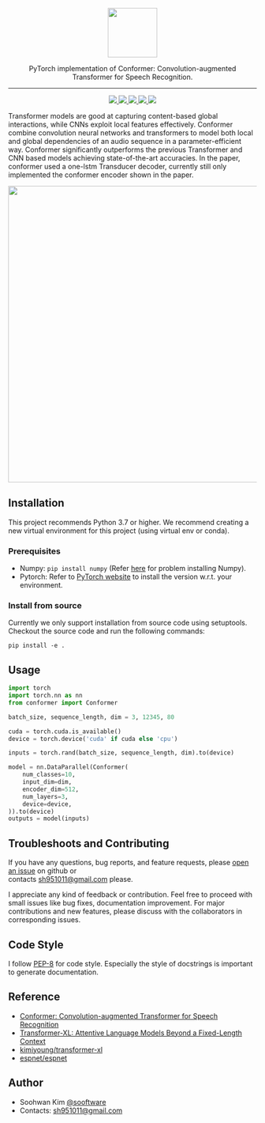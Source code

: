 <p  align="center"><img src="https://user-images.githubusercontent.com/42150335/105607164-aa878e00-5de0-11eb-8474-a12dd6ac919b.png" height=100>
  
<p  align="center">PyTorch implementation of Conformer: Convolution-augmented Transformer for Speech Recognition.

***

<p  align="center"> 
     <a href="https://github.com/sooftware/jasper/blob/main/LICENSE">
          <img src="http://img.shields.io/badge/license-Apache--2.0-informational"> 
     </a>
     <a href="https://github.com/pytorch/pytorch">
          <img src="http://img.shields.io/badge/framework-PyTorch-informational"> 
     </a>
     <a href="https://www.python.org/dev/peps/pep-0008/">
          <img src="http://img.shields.io/badge/codestyle-PEP--8-informational"> 
     </a>
     <a href="https://github.com/sooftware/conformer">
          <img src="http://img.shields.io/badge/build-passing-success"> 
     </a>
     <a href="https://sooftware.github.io/conformer">
          <img src="http://img.shields.io/badge/docs-passing-success"> 
     </a>

  
Transformer models are good at capturing content-based global interactions, while CNNs exploit local features effectively. Conformer combine convolution neural networks and transformers to model both local and global dependencies of an audio sequence in a parameter-efficient way. Conformer significantly outperforms the previous Transformer and CNN based models achieving state-of-the-art accuracies. In the paper, conformer used a one-lstm Transducer decoder, currently still only implemented the conformer encoder shown in the paper.

<img src="https://user-images.githubusercontent.com/42150335/105602364-aeafad80-5dd8-11eb-8886-b75e2d9d31f4.png" height=600>
  
## Installation
This project recommends Python 3.7 or higher.
We recommend creating a new virtual environment for this project (using virtual env or conda).
  
### Prerequisites
* Numpy: `pip install numpy` (Refer [here](https://github.com/numpy/numpy) for problem installing Numpy).
* Pytorch: Refer to [PyTorch website](http://pytorch.org/) to install the version w.r.t. your environment.  
  
### Install from source
Currently we only support installation from source code using setuptools. Checkout the source code and run the
following commands:  
  
```
pip install -e .
```

## Usage

```python
import torch
import torch.nn as nn
from conformer import Conformer

batch_size, sequence_length, dim = 3, 12345, 80

cuda = torch.cuda.is_available()  
device = torch.device('cuda' if cuda else 'cpu')

inputs = torch.rand(batch_size, sequence_length, dim).to(device)

model = nn.DataParallel(Conformer(
    num_classes=10, 
    input_dim=dim, 
    encoder_dim=512, 
    num_layers=3, 
    device=device,
)).to(device)
outputs = model(inputs)
```
  
## Troubleshoots and Contributing
If you have any questions, bug reports, and feature requests, please [open an issue](https://github.com/sooftware/conformer/issues) on github or   
contacts sh951011@gmail.com please.
  
I appreciate any kind of feedback or contribution.  Feel free to proceed with small issues like bug fixes, documentation improvement.  For major contributions and new features, please discuss with the collaborators in corresponding issues.  
  
## Code Style
I follow [PEP-8](https://www.python.org/dev/peps/pep-0008/) for code style. Especially the style of docstrings is important to generate documentation.  
  
## Reference
- [Conformer: Convolution-augmented Transformer for Speech Recognition](https://arxiv.org/pdf/2005.08100.pdf)
- [Transformer-XL: Attentive Language Models Beyond a Fixed-Length Context](https://arxiv.org/abs/1901.02860)
- [kimiyoung/transformer-xl](https://github.com/kimiyoung/transformer-xl)
- [espnet/espnet](https://github.com/espnet/espnet)
  
## Author
  
* Soohwan Kim [@sooftware](https://github.com/sooftware)
* Contacts: sh951011@gmail.com
